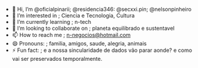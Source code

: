 - 👋 Hi, I’m @oficialpinarii; @residencia346: @secxxi.pin; @nelsonpinheiro
- 👀 I’m interested in ; Ciencia e Tecnologia, Cultura
- 🌱 I’m currently learning ; n-tech
- 💞️ I’m looking to collaborate on ; planeta equilibrado e sustentavel 
- 📫 How to reach me ; n-negocios@hotmail.com
- 😄 Pronouns: ; familia, amigos, saude, alegria, animais
- ⚡ Fun fact: ; e a nossa sincularidade de dados vão parar aonde? e como vai ser preservados temporalmente. 

<!---
oficialpinarii/oficialpinarii is a ✨ special ✨ repository because its `README.md` (this file) appears on your GitHub profile.
You can click the Preview link to take a look at your changes.
--->
